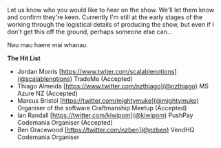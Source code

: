 Let us know who you would like to hear on the show. We'll let them know and confirm they're keen. Currently I'm still at the early stages of the working through the logistical details of producing the show, but even if I don't get this off the ground, perhaps someone else can...

Nau mau haere mai whanau.

**The Hit List**
- Jordan Morris [https://www.twiter.com/scalablenotions](@scalablenotions) TradeMe (Accepted)
- Thiago Almeida [https://www.twitter.com/nzthiago](@nzthiago) MS Azure NZ (Accepted)
- Marcus Bristol [https://twitter.com/mightymuke](@mightymuke) Organiser of the software Craftmanship Meetup (Accepted)
- Ian Randall [https://twitter.com/kiwipom](@kiwipom) PushPay Codemania Organiser (Accepted)
- Ben Gracewood [https://twitter.com/nzben](@nzben) VendHQ Codemania Organiser
